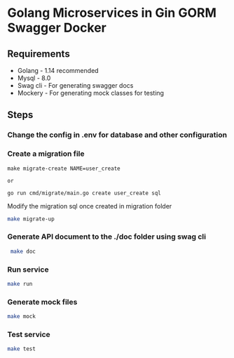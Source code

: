 # Golang Microservices in Gin GORM Swagger Docker

## Requirements

* Golang - 1.14 recommended
* Mysql - 8.0 
* Swag cli - For generating swagger docs
* Mockery  - For generating mock classes for testing

## Steps

### Change the config in .env for database and other configuration



### Create a migration file

```
make migrate-create NAME=user_create

or 

go run cmd/migrate/main.go create user_create sql

```

Modify the migration sql once created in migration folder


```sh
make migrate-up
```

###  Generate API document to the ./doc folder using <strong>swag cli</strong>
```sh
 make doc 
```

###  Run service
```sh
make run 
```

###  Generate mock files
```sh
make mock 
```

###  Test service
```sh
make test 
```